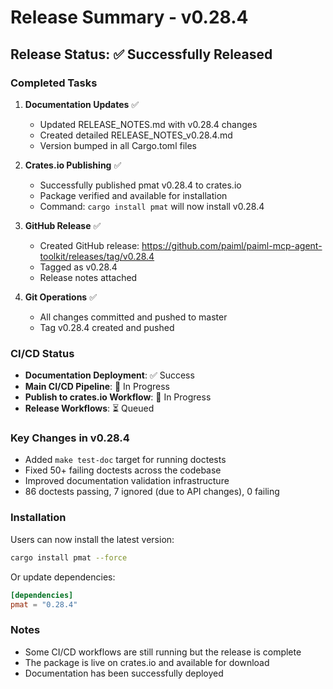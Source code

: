 # Release Summary - v0.28.4

## Release Status: ✅ Successfully Released

### Completed Tasks

1. **Documentation Updates** ✅
   - Updated RELEASE_NOTES.md with v0.28.4 changes
   - Created detailed RELEASE_NOTES_v0.28.4.md
   - Version bumped in all Cargo.toml files

2. **Crates.io Publishing** ✅
   - Successfully published pmat v0.28.4 to crates.io
   - Package verified and available for installation
   - Command: `cargo install pmat` will now install v0.28.4

3. **GitHub Release** ✅
   - Created GitHub release: https://github.com/paiml/paiml-mcp-agent-toolkit/releases/tag/v0.28.4
   - Tagged as v0.28.4
   - Release notes attached

4. **Git Operations** ✅
   - All changes committed and pushed to master
   - Tag v0.28.4 created and pushed

### CI/CD Status

- **Documentation Deployment**: ✅ Success
- **Main CI/CD Pipeline**: 🔄 In Progress
- **Publish to crates.io Workflow**: 🔄 In Progress
- **Release Workflows**: ⏳ Queued

### Key Changes in v0.28.4

- Added `make test-doc` target for running doctests
- Fixed 50+ failing doctests across the codebase
- Improved documentation validation infrastructure
- 86 doctests passing, 7 ignored (due to API changes), 0 failing

### Installation

Users can now install the latest version:

```bash
cargo install pmat --force
```

Or update dependencies:

```toml
[dependencies]
pmat = "0.28.4"
```

### Notes

- Some CI/CD workflows are still running but the release is complete
- The package is live on crates.io and available for download
- Documentation has been successfully deployed